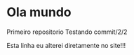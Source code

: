 # Ola mundo
 Primeiro repositorio 
 Testando commit/2/2

 Esta linha eu alterei diretamente no site!!!
